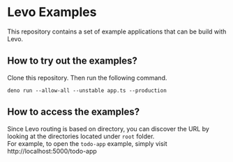 # Levo Examples
This repository contains a set of example applications that can be build with Levo.

## How to try out the examples?
Clone this repository. Then run the following command.
```
deno run --allow-all --unstable app.ts --production
```

## How to access the examples?
Since Levo routing is based on directory, you can discover the URL by looking at the directories located under `root` folder.  
For example, to open the `todo-app` example, simply visit http://localhost:5000/todo-app